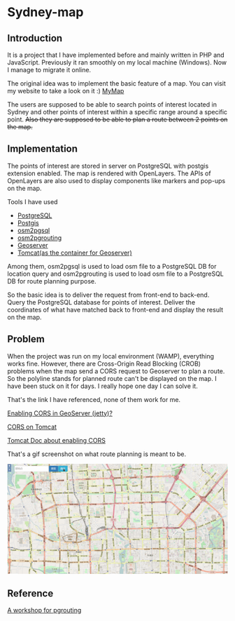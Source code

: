 # Sydney-map
## Introduction

It is a project that I have implemented before and mainly written in PHP and JavaScript. Previously it ran smoothly on my local machine (Windows). Now I manage to migrate it online.

The original idea was to implement the basic feature of a map. You can visit my website to take a look on it :) [MyMap](http://mymap.yingcongzhu.com)

The users are supposed to be able to search points of interest located in Sydney and other points of interest within a specific range around a specific point. ~~Also they are supposed to be able to plan a route between 2 points on the map.~~ 

## Implementation

The points of interest are stored in server on PostgreSQL with postgis extension enabled. The map is rendered with OpenLayers.  The APIs of OpenLayers are also used to display components like markers and pop-ups on the map.

Tools I have used

- [PostgreSQL](https://www.postgresql.org/)
- [Postgis](http://postgis.net/)
- [osm2pgsql](https://github.com/openstreetmap/osm2pgsql)
- [osm2pgrouting](https://github.com/pgRouting/osm2pgrouting)
- [Geoserver](http://geoserver.org/)
- [Tomcat(as the container for Geoserver)](http://tomcat.apache.org/)

Among them, osm2pgsql is used to load osm file to a PostgreSQL DB for location query and osm2pgrouting is used to load osm file to a PostgreSQL DB for route planning purpose.

So the basic idea is to deliver the request from front-end to back-end. Query the PostgreSQL database for points of interest. Deliver the coordinates of what have matched back to front-end and display the result on the map.

## Problem

When the project was run on my local environment (WAMP), everything works fine. However, there are Cross-Origin Read Blocking (CROB) problems when the map send a CORS request to Geoserver to plan a route. So the polyline stands for planned route can't be displayed on the map. I have been stuck on it for days. I really hope one day I can solve it.

That's the link I have referenced, none of them work for me.

[Enabling CORS in GeoServer (jetty)?](https://gis.stackexchange.com/questions/210109/enabling-cors-in-geoserver-jetty)

[CORS on Tomcat](https://enable-cors.org/server_tomcat.html)

[Tomcat Doc about enabling CORS](http://tomcat.apache.org/tomcat-7.0-doc/config/filter.html#CORS_Filter)

That's a gif screenshot on what route planning is meant to be.

![](https://raw.githubusercontent.com/zyucong/MarkdownPhoto/master/%E6%88%91%E7%9A%84%E6%AF%95%E8%AE%BE/routing.gif)

## Reference

[A workshop for pgrouting](https://workshop.pgrouting.org/2.2.10/en/index.html)